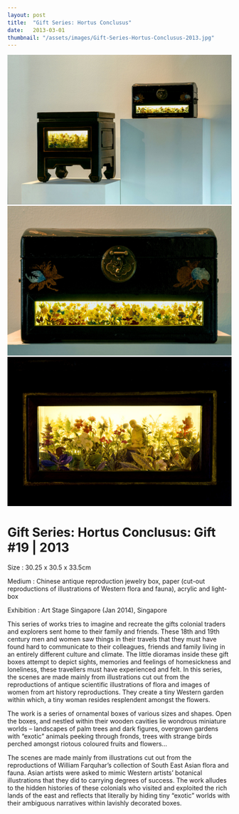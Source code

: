 ```yaml
---
layout: post
title:  "Gift Series: Hortus Conclusus"
date:   2013-03-01
thumbnail: "/assets/images/Gift-Series-Hortus-Conclusus-2013.jpg"
---
```


![My image Name](/assets/images/Gift-Series-Hortus-Conclusus_01.jpg)
![My image Name](/assets/images/Gift-Series-Hortus-Conclusus_02.jpg)
![My image Name](/assets/images/Gift-Series-Hortus-Conclusus_03.jpg)

# Gift Series: Hortus Conclusus: Gift #19 | 2013

Size
: 30.25 x 30.5 x 33.5cm 

Medium
: Chinese antique reproduction jewelry box, paper  (cut-out reproductions of illustrations of Western flora and fauna), acrylic and light-box 

Exhibition
: Art Stage Singapore (Jan 2014), Singapore

This series of works tries to imagine and recreate the gifts colonial traders and explorers sent home to their family and friends.  These 18th and 19th century men and women saw things in their travels that they must have found hard to communicate to their colleagues, friends and family living in an entirely different culture and climate.  The little dioramas inside these gift boxes attempt to depict sights, memories and feelings of homesickness and loneliness, these travellers must have experienced and felt.  In this series, the scenes are made mainly from illustrations cut out from the reproductions of antique scientific illustrations of flora and images of women from art history reproductions.  They create a tiny Western garden within which, a tiny woman resides resplendent amongst the flowers.

The work is a series of ornamental boxes of various sizes and shapes. Open the boxes, and nestled within their wooden cavities lie wondrous miniature worlds – landscapes of palm trees and dark figures, overgrown gardens with “exotic” animals peeking through fronds, trees with strange birds perched amongst riotous coloured fruits and flowers…

The scenes are made mainly from illustrations cut out from the reproductions of William Farquhar’s collection of South East Asian flora and fauna. Asian artists were asked to mimic Western artists’ botanical illustrations that they did to carrying degrees of success. The work alludes to the hidden histories of these colonials who visited and exploited the rich lands of the east and reflects that literally by hiding tiny “exotic” worlds with their ambiguous narratives within lavishly decorated boxes.